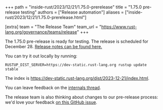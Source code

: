 +++
path = "inside-rust/2023/12/21/1.75.0-prerelease"
title = "1.75.0 pre-release testing"
authors = ["Release automation"]
aliases = ["inside-rust/2023/12/21/1.75.0-prerelease.html"]

[extra]
team = "The Release Team"
team_url = "https://www.rust-lang.org/governance/teams/release"
+++

The 1.75.0 pre-release is ready for testing. The release is scheduled for
December 28. [Release notes can be found here.][relnotes]

You can try it out locally by running:

```
RUSTUP_DIST_SERVER=https://dev-static.rust-lang.org rustup update stable
```

The index is <https://dev-static.rust-lang.org/dist/2023-12-21/index.html>.

You can leave feedback on the [internals thread](https://internals.rust-lang.org/t/rust-1-75-0-pre-release-testing/20068).

The release team is also thinking about changes to our pre-release process:
we'd love your feedback [on this GitHub issue][feedback].

[relnotes]: https://github.com/rust-lang/rust/blob/stable/RELEASES.md#version-1750-2023-12-28
[feedback]: https://github.com/rust-lang/release-team/issues/16
    
